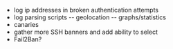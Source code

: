 - log ip addresses in broken authentication attempts
- log parsing scripts
-- geolocation
-- graphs/statistics
- canaries
- gather more SSH banners and add ability to select
- Fail2Ban?
